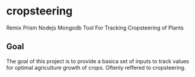 # cropsteering
Remix Prism Nodejs Mongodb Tool For Tracking Cropsteering of Plants

## Goal
The goal of this project is to provide a basica set of inputs to track values for optimal agriculture growth of crops. Oftenly reffered to cropsteering.
